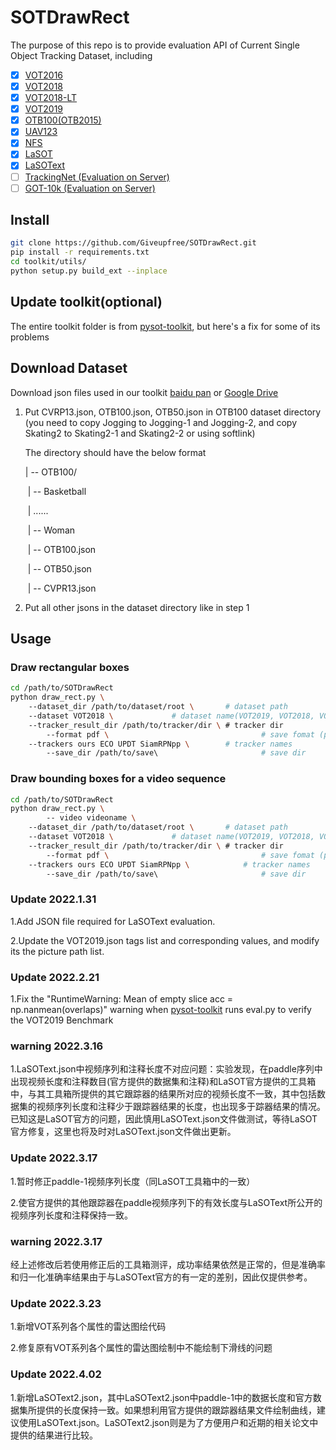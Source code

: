 # SOTDrawRect
The purpose of this repo is to provide evaluation API of Current Single Object Tracking Dataset, including
- [x] [VOT2016](http://www.votchallenge.net/vot2016/dataset.html)
- [x] [VOT2018](http://www.votchallenge.net/vot2018/dataset.html)
- [x] [VOT2018-LT](http://www.votchallenge.net/vot2018/dataset.html)
- [x] [VOT2019](http://www.votchallenge.net/vot2019/dataset.html)
- [x] [OTB100(OTB2015)](http://cvlab.hanyang.ac.kr/tracker_benchmark/datasets.html)
- [x] [UAV123](https://ivul.kaust.edu.sa/Pages/Dataset-UAV123.aspx)
- [x] [NFS](http://ci2cv.net/nfs/index.html)
- [x] [LaSOT](http://vision.cs.stonybrook.edu/~lasot/index.html)
- [x] [LaSOText](http://vision.cs.stonybrook.edu/~lasot/index.html)
- [ ] [TrackingNet (Evaluation on Server)](https://tracking-net.org)
- [ ] [GOT-10k (Evaluation on Server)](http://got-10k.aitestunion.com)

## Install 


```bash
git clone https://github.com/Giveupfree/SOTDrawRect.git
pip install -r requirements.txt
cd toolkit/utils/
python setup.py build_ext --inplace
```
## Update toolkit(optional)
The entire toolkit folder is from [pysot-toolkit](https://github.com/StrangerZhang/pysot-toolkit), but here's a fix for some of its problems


## Download Dataset

Download json files used in our toolkit [baidu pan](https://pan.baidu.com/s/1js0Qhykqqur7_lNRtle1tA) or [Google Drive](https://drive.google.com/drive/folders/10cfXjwQQBQeu48XMf2xc_W1LucpistPI)

1. Put CVRP13.json, OTB100.json, OTB50.json in OTB100 dataset directory (you need to copy Jogging to Jogging-1 and Jogging-2, and copy Skating2 to Skating2-1 and Skating2-2 or using softlink)

   The directory should have the below format

   | -- OTB100/

   ​	| -- Basketball

   ​	| 	......

   ​	| -- Woman

   ​	| -- OTB100.json

   ​	| -- OTB50.json

   ​	| -- CVPR13.json

2. Put all other jsons in the dataset directory like in step 1

## Usage

### Draw rectangular boxes
```bash
cd /path/to/SOTDrawRect
python draw_rect.py \                     
	--dataset_dir /path/to/dataset/root \		# dataset path
	--dataset VOT2018 \				# dataset name(VOT2019, VOT2018, VOT2016, OTB100, GOT10k, LaSOT, UAV123)
	--tracker_result_dir /path/to/tracker/dir \	# tracker dir
    	--format pdf \                                  # save fomat (pdf,png,jpg)
	--trackers ours ECO UPDT SiamRPNpp \ 		# tracker names 
    	--save_dir /path/to/save\                       # save dir
```

### Draw bounding boxes for a video sequence
```bash
cd /path/to/SOTDrawRect
python draw_rect.py \    
    	-- video videoname \                 
	--dataset_dir /path/to/dataset/root \		# dataset path
	--dataset VOT2018 \				# dataset name(VOT2019, VOT2018, VOT2016, OTB100, GOT10k, LaSOT, UAV123)
	--tracker_result_dir /path/to/tracker/dir \	# tracker dir
    	--format pdf \                                  # save fomat (pdf,png,jpg)
	--trackers ours ECO UPDT SiamRPNpp \ 	        # tracker names 
    	--save_dir /path/to/save\                       # save dir
```
### Update 2022.1.31
1.Add JSON file required for LaSOText evaluation.

2.Update the VOT2019.json tags list and corresponding values, and modify its the picture path list.

### Update 2022.2.21
1.Fix the "RuntimeWarning: Mean of empty slice   acc = np.nanmean(overlaps)" warning when [pysot-toolkit](https://github.com/StrangerZhang/pysot-toolkit) runs eval.py to verify the VOT2019 Benchmark

### warning 2022.3.16
1.LaSOText.json中视频序列和注释长度不对应问题：实验发现，在paddle序列中出现视频长度和注释数目(官方提供的数据集和注释)和LaSOT官方提供的工具箱中，与其工具箱所提供的其它跟踪器的结果所对应的视频长度不一致，其中包括数据集的视频序列长度和注释少于跟踪器结果的长度，也出现多于踪器结果的情况。已知这是LaSOT官方的问题，因此慎用LaSOText.json文件做测试，等待LaSOT官方修复，这里也将及时对LaSOText.json文件做出更新。

### Update 2022.3.17
1.暂时修正paddle-1视频序列长度（同LaSOT工具箱中的一致）

2.使官方提供的其他跟踪器在paddle视频序列下的有效长度与LaSOText所公开的视频序列长度和注释保持一致。
### warning 2022.3.17
经上述修改后若使用修正后的工具箱测评，成功率结果依然是正常的，但是准确率和归一化准确率结果由于与LaSOText官方的有一定的差别，因此仅提供参考。

### Update 2022.3.23
1.新增VOT系列各个属性的雷达图绘代码

2.修复原有VOT系列各个属性的雷达图绘制中不能绘制下滑线的问题

### Update 2022.4.02
1.新增LaSOText2.json，其中LaSOText2.json中paddle-1中的数据长度和官方数据集所提供的长度保持一致。如果想利用官方提供的跟踪器结果文件绘制曲线，建议使用LaSOText.json。LaSOText2.json则是为了方便用户和近期的相关论文中提供的结果进行比较。
